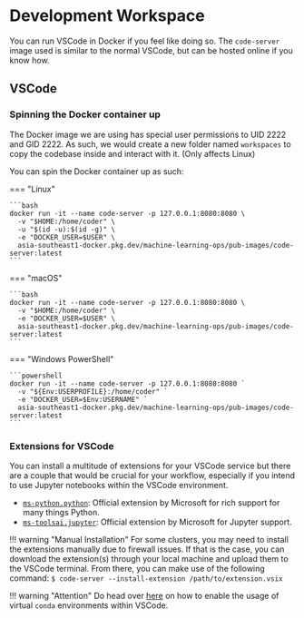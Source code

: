 # Development Workspace

You can run VSCode in Docker if you feel like doing so. The 
`code-server` image used is similar to the normal VSCode, but can be
hosted online if you know how.

## VSCode

### Spinning the Docker container up

The Docker image we are using has special user permissions to UID 2222
and GID 2222. As such, we would create a new folder named `workspaces`
to copy the codebase inside and interact with it.
(Only affects Linux)

You can spin the Docker container up as such:

=== "Linux"

    ```bash
    docker run -it --name code-server -p 127.0.0.1:8080:8080 \
      -v "$HOME:/home/coder" \
      -u "$(id -u):$(id -g)" \
      -e "DOCKER_USER=$USER" \
      asia-southeast1-docker.pkg.dev/machine-learning-ops/pub-images/code-server:latest
    ```

=== "macOS"

    ```bash
    docker run -it --name code-server -p 127.0.0.1:8080:8080 \
      -v "$HOME:/home/coder" \
      -e "DOCKER_USER=$USER" \
      asia-southeast1-docker.pkg.dev/machine-learning-ops/pub-images/code-server:latest
    ```

=== "Windows PowerShell"

    ```powershell
    docker run -it --name code-server -p 127.0.0.1:8080:8080 `
      -v "${Env:USERPROFILE}:/home/coder" `
      -e "DOCKER_USER=$Env:USERNAME" `
      asia-southeast1-docker.pkg.dev/machine-learning-ops/pub-images/code-server:latest
    ```

### Extensions for VSCode

You can install a multitude of extensions for your VSCode service but
there are a couple that would be crucial for your workflow, especially
if you intend to use Jupyter notebooks within the VSCode environment.

- [`ms-python.python`][vsx-python]: Official extension by Microsoft for
  rich support for many things Python.
- [`ms-toolsai.jupyter`][vsx-jy]: Official extension by Microsoft 
  for Jupyter support.

!!! warning "Manual Installation"
    For some clusters, you may need to install the extensions manually
    due to firewall issues. If that is the case, you can download the
    extension(s) through your local machine and upload them to the 
    VSCode terminal. From there, you can make use of the following 
    command:
    ```
    $ code-server --install-extension /path/to/extension.vsix
    ```

!!! warning "Attention"
    Do head over [here][jy-vscode] on how to enable the usage of 
    virtual `conda` environments within VSCode.

[vsx-python]: https://marketplace.visualstudio.com/items?itemName=ms-python.python
[vsx-jy]: https://marketplace.visualstudio.com/items?itemName=ms-toolsai.jupyter
[jy-vscode]: ./05-virtual-env.md#jupyter-kernel-for-vscode